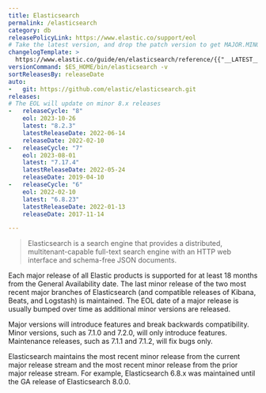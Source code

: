 ```yaml
---
title: Elasticsearch
permalink: /elasticsearch
category: db
releasePolicyLink: https://www.elastic.co/support/eol
# Take the latest version, and drop the patch version to get MAJOR.MINOR
changelogTemplate: >
  https://www.elastic.co/guide/en/elasticsearch/reference/{{"__LATEST__"|split:"."|pop|join:'.'}}/release-notes-__LATEST__.html
versionCommand: $ES_HOME/bin/elasticsearch -v
sortReleasesBy: releaseDate
auto:
-   git: https://github.com/elastic/elasticsearch.git
releases:
# The EOL will update on minor 8.x releases
-   releaseCycle: "8"
    eol: 2023-10-26
    latest: "8.2.3"
    latestReleaseDate: 2022-06-14
    releaseDate: 2022-02-10
-   releaseCycle: "7"
    eol: 2023-08-01
    latest: "7.17.4"
    latestReleaseDate: 2022-05-24
    releaseDate: 2019-04-10
-   releaseCycle: "6"
    eol: 2022-02-10
    latest: "6.8.23"
    latestReleaseDate: 2022-01-13
    releaseDate: 2017-11-14

---
```


> Elasticsearch is a search engine that provides a distributed, multitenant-capable full-text search engine with an HTTP web interface and schema-free JSON documents.

Each major release of all Elastic products is supported for at least 18 months from the General Availability date. The last minor release of the two most recent major branches of Elasticsearch (and compatible releases of Kibana, Beats, and Logstash) is maintained. The EOL date of a major release is usually bumped over time as additional minor versions are released.

Major versions will introduce features and break backwards compatibility. Minor versions, such as 7.1.0 and 7.2.0, will only introduce features. Maintenance releases, such as 7.1.1 and 7.1.2, will fix bugs only.

Elasticsearch maintains the most recent minor release from the current major release stream and the most recent minor release from the prior major release stream. For example, Elasticsearch 6.8.x was maintained until the GA release of Elasticsearch 8.0.0.
